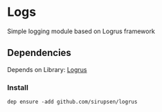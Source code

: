 # Logs
Simple logging module based on Logrus framework

## Dependencies
Depends on 
Library: [Logrus](https://github.com/sirupsen/logrus)

### Install
`dep ensure -add github.com/sirupsen/logrus`